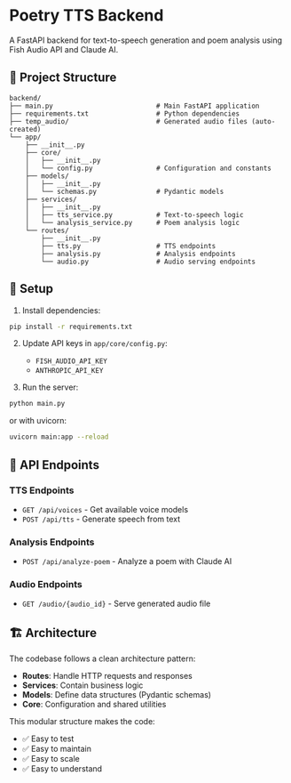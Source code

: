 # Poetry TTS Backend

A FastAPI backend for text-to-speech generation and poem analysis using Fish Audio API and Claude AI.

## 📁 Project Structure

```
backend/
├── main.py                          # Main FastAPI application
├── requirements.txt                 # Python dependencies
├── temp_audio/                      # Generated audio files (auto-created)
└── app/
    ├── __init__.py
    ├── core/
    │   ├── __init__.py
    │   └── config.py                # Configuration and constants
    ├── models/
    │   ├── __init__.py
    │   └── schemas.py               # Pydantic models
    ├── services/
    │   ├── __init__.py
    │   ├── tts_service.py           # Text-to-speech logic
    │   └── analysis_service.py      # Poem analysis logic
    └── routes/
        ├── __init__.py
        ├── tts.py                   # TTS endpoints
        ├── analysis.py              # Analysis endpoints
        └── audio.py                 # Audio serving endpoints
```

## 🚀 Setup

1. Install dependencies:
```bash
pip install -r requirements.txt
```

2. Update API keys in `app/core/config.py`:
   - `FISH_AUDIO_API_KEY`
   - `ANTHROPIC_API_KEY`

3. Run the server:
```bash
python main.py
```

or with uvicorn:
```bash
uvicorn main:app --reload
```

## 📡 API Endpoints

### TTS Endpoints
- `GET /api/voices` - Get available voice models
- `POST /api/tts` - Generate speech from text

### Analysis Endpoints
- `POST /api/analyze-poem` - Analyze a poem with Claude AI

### Audio Endpoints
- `GET /audio/{audio_id}` - Serve generated audio file

## 🏗️ Architecture

The codebase follows a clean architecture pattern:

- **Routes**: Handle HTTP requests and responses
- **Services**: Contain business logic
- **Models**: Define data structures (Pydantic schemas)
- **Core**: Configuration and shared utilities

This modular structure makes the code:
- ✅ Easy to test
- ✅ Easy to maintain
- ✅ Easy to scale
- ✅ Easy to understand
